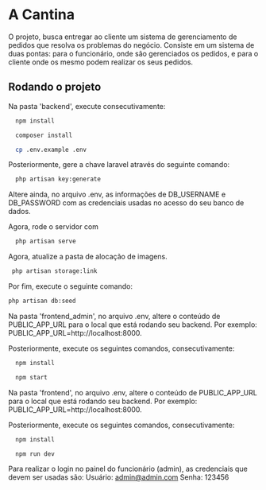 
# A Cantina

O projeto, busca entregar ao cliente um sistema de gerenciamento de pedidos que resolva os problemas do negócio.
Consiste em um sistema de duas pontas: para o funcionário, onde são gerenciados os pedidos, e para o cliente onde os mesmo podem realizar os seus pedidos.

## Rodando o projeto

Na pasta 'backend', execute consecutivamente:
```bash
  npm install
```
```bash
  composer install
```
```bash
  cp .env.example .env
```
Posteriormente, gere a chave laravel através do seguinte comando:
```bash
  php artisan key:generate
```
Altere ainda, no arquivo .env, as informações de DB_USERNAME e 
DB_PASSWORD com as credenciais usadas no acesso do seu banco de 
dados.

Agora, rode o servidor com 
```bash
  php artisan serve
```

Agora, atualize a pasta de alocação de imagens.

```bash
 php artisan storage:link
```

Por fim, execute o seguinte comando:
```bash
php artisan db:seed
```

Na pasta 'frontend_admin', no arquivo .env, altere o conteúdo 
de PUBLIC_APP_URL para o local que está rodando seu backend.
Por exemplo: PUBLIC_APP_URL=http://localhost:8000.

Posteriormente, execute os seguintes comandos, consecutivamente:
```bash
  npm install
```
```bash
  npm start
```
Na pasta 'frontend', no arquivo .env, altere o conteúdo 
de PUBLIC_APP_URL para o local que está rodando seu backend.
Por exemplo: PUBLIC_APP_URL=http://localhost:8000.

Posteriormente, execute os seguintes comandos, consecutivamente:
```bash
  npm install
```
```bash
  npm run dev
```
Para realizar o login no painel do funcionário (admin), as
credenciais que devem ser usadas são:
Usuário: admin@admin.com
Senha: 123456